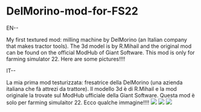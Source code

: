 # DelMorino-mod-for-FS22
EN--

My first textured mod: milling machine by DelMorino (an Italian company that makes tractor tools). The 3d model is by R.Mihail and the original mod can be found on the official ModHub of Giant Software. This mod is only for farming simulator 22.
 Here are some pictures!!!!
 
 IT--
 
 La mia prima mod testurizzata: fresatrice della DelMorino (una azienda italiana che fà attrezi da trattore). Il modello 3d è di 	R.Mihail e la mod originale la trovate sul ModHub ufficiale della Giant Software. Questa mod è solo per farming simulaitor 22.
 Ecco qualche immagine!!!!
<img src="https://user-images.githubusercontent.com/81924705/230499702-0832fce6-11a4-4600-b2f5-ed5b46d7a862.png" />
<img src="https://user-images.githubusercontent.com/81924705/230499846-844f58b3-1230-4e92-846d-7c366e505a33.png" />
<img src="https://user-images.githubusercontent.com/81924705/230499929-42028e2c-6401-4a1e-bc1d-d952a9b95b7c.png" />
